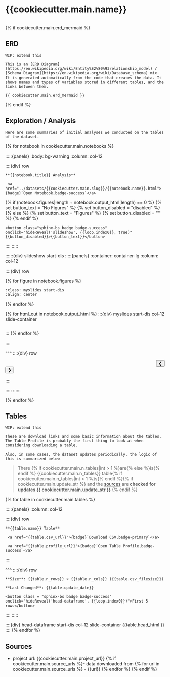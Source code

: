 # {{cookiecutter.main.name}}

```{include} ../datasets/{{cookiecutter.main.slug}}/description.md
```
{% if cookiecutter.main.erd_mermaid %}
## ERD

```{note}
WIP: extend this

This is an [ERD Diagram](https://en.wikipedia.org/wiki/Entity%E2%80%93relationship_model) / [Schema Diagram](https://en.wikipedia.org/wiki/Database_schema) mix. It is generated automatically from the code that creates the data. It shows names and types of variables stored in different tables, and the links between them.
```


```{mermaid}
{{ cookiecutter.main.erd_mermaid }}
```
{% endif %}

## Exploration / Analysis

```{note}
Here are some summaries of initial analyses we conducted on the tables of the dataset.
```

{% for notebook in cookiecutter.main.notebooks %}


:::::{panels} 
    :body: bg-warning
    :column: col-12

::::{div} row

```{div} col-4
**{{notebook.title}} Analysis**
```

```{div} col-4
 <a href="../datasets/{{cookiecutter.main.slug}}/{{notebook.name}}.html">{badge}`Open Notebook,badge-success`</a>
```

{% if (notebook.figures|length + notebook.output_html|length) == 0 %}
    {% set button_text = "No Figures" %}
    {% set button_disabled = "disabled" %}
{% else %}
    {% set button_text = "Figures" %}
    {% set button_disabled = "" %}
{% endif %}


```{div} col-4
<button class="sphinx-bs badge badge-success" onclick="hideReveal('slideshow', {{loop.index0}}, true)" {{button_disabled}}>{{button_text}}</button>

```
::::
:::::

::::::{div} slideshow start-dis
:::::{panels}
:container: container-lg
:column: col-12

::::{div} row 

{% for figure in notebook.figures %}
```{image} ../datasets/{{cookiecutter.main.slug}}/{{figure}}
:class: myslides start-dis 
:align: center
```
{% endfor %}

{% for html_out in notebook.output_html %}
:::{div} myslides start-dis col-12 slide-container
```{include} ../datasets/{{cookiecutter.main.slug}}/{{html_out}}
```
:::
{% endfor %}

::::

^^^
::::{div} row

<div class = "col-6 docutils" align = "right">
<button  onclick="slideImage({{loop.index0}}, -1)">&#10094;</button>
</div>

<div class = "col-6 docutils" align = "left">
<button  onclick="slideImage({{loop.index0}}, 1)">&#10095;</button>
</div>

::::

:::::
::::::

{% endfor %}
## Tables

```{note}
WIP: extend this

These are download links and some basic information about the tables. The Table Profile is probably the first thing to look at when considering downloading a table. 

Also, in some cases, the dataset updates periodically, the logic of this is summarized below

```

> There {% if cookiecutter.main.n_tables|int > 1 %}are{% else %}is{% endif %} {{cookiecutter.main.n_tables}} table{% if cookiecutter.main.n_tables|int > 1 %}s{% endif %}{% if cookiecutter.main.update_str %} and the [sources](#sources) are **checked for updates {{ cookiecutter.main.update_str }}** {% endif %}

{% for table in cookiecutter.main.tables %}


:::::{panels} :column: col-12

::::{div} row

```{div} col-4
**{{table.name}} Table**
```

```{div} col-4
 <a href="{{table.csv_url}}">{badge}`Download CSV,badge-primary`</a>
```

```{div} col-4
 <a href="{{table.profile_url}}">{badge}`Open Table Profile,badge-success`</a>
```

::::

^^^
::::{div} row

```{div} col-4
**Size**: {{table.n_rows}} × {{table.n_cols}} ({{table.csv_filesize}})
```

```{div} col-4
**Last Changed**: {{table.update_date}}
```

```{div} col-4
<button class = "sphinx-bs badge badge-success" onclick="hideReveal('head-dataframe', {{loop.index0}})">First 5 rows</button>
```
::::
:::::

::::{div} head-dataframe start-dis col-12 slide-container
{{table.head_html }}
::::
{% endfor %}

## Sources

- project url: {{cookiecutter.main.project_url}}
{% if cookiecutter.main.source_urls %}- data downloaded from
{% for url in cookiecutter.main.source_urls %}  - {{url}}
{% endfor %}
{% endif %}

